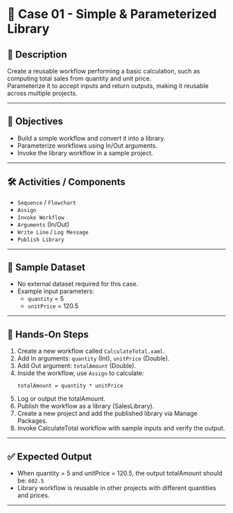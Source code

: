 # 📂 Case 01 - Simple & Parameterized Library

## 📄 Description
Create a reusable workflow performing a basic calculation, such as computing total sales from quantity and unit price.  
Parameterize it to accept inputs and return outputs, making it reusable across multiple projects.

---

## 🎯 Objectives
- Build a simple workflow and convert it into a library.  
- Parameterize workflows using In/Out arguments.  
- Invoke the library workflow in a sample project.

---

## 🛠️ Activities / Components
- `Sequence` / `Flowchart`  
- `Assign`  
- `Invoke Workflow`  
- `Arguments` (In/Out)  
- `Write Line` / `Log Message`  
- `Publish Library`

---

## 📂 Sample Dataset
- No external dataset required for this case.  
- Example input parameters:  
  - `quantity` = 5  
  - `unitPrice` = 120.5  

---

## 🚀 Hands-On Steps
1. Create a new workflow called `CalculateTotal.xaml`.  
2. Add In arguments: `quantity` (Int), `unitPrice` (Double).  
3. Add Out argument: `totalAmount` (Double).  
4. Inside the workflow, use `Assign` to calculate:  
   ```vbnet
   totalAmount = quantity * unitPrice
   ```
5. Log or output the totalAmount.
6. Publish the workflow as a library (SalesLibrary).
7. Create a new project and add the published library via Manage Packages.
8. Invoke CalculateTotal workflow with sample inputs and verify the output.

---

## ✅ Expected Output
- When quantity = 5 and unitPrice = 120.5, the output totalAmount should be: `602.5`
- Library workflow is reusable in other projects with different quantities and prices.

---

